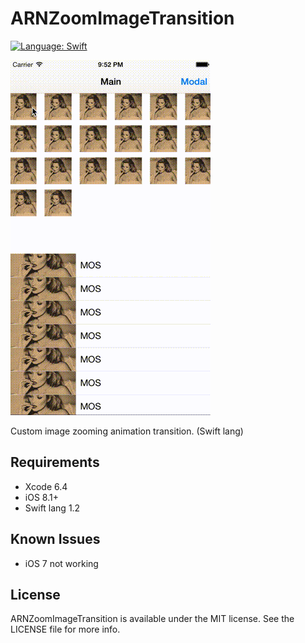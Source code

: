 # ARNZoomImageTransition

[![Language: Swift](https://img.shields.io/badge/lang-Swift-yellow.svg?style=flat)](https://developer.apple.com/swift/)

![capture](capture.gif "capture")

Custom image zooming animation transition. (Swift lang)

## Requirements

* Xcode 6.4
* iOS 8.1+
* Swift lang 1.2

## Known Issues

* iOS 7 not working

## License

ARNZoomImageTransition is available under the MIT license. See the LICENSE file for more info.
